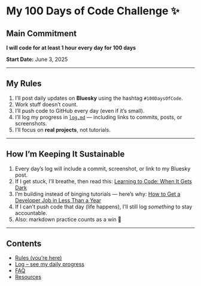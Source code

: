 # My 100 Days of Code Challenge ✨

## Main Commitment  
**I will code for at least 1 hour every day for 100 days**

**Start Date:** June 3, 2025

---

## My Rules  
1. I’ll post daily updates on **Bluesky** using the hashtag `#100DaysOfCode`.  
2. Work stuff doesn’t count. 
3. I’ll push code to GitHub every day (even if it’s small).  
4. I’ll log my progress in [`log.md`](log.md) — including links to commits, posts, or screenshots.  
5. I’ll focus on **real projects**, not tutorials.

---

## How I’m Keeping It Sustainable  
1. Every day’s log will include a commit, screenshot, or link to my Bluesky post.  
2. If I get stuck, I’ll breathe, then read this: [Learning to Code: When It Gets Dark](https://www.freecodecamp.org/news/learning-to-code-when-it-gets-dark-e485edfb58fd/)  
3. I’m building instead of binging tutorials — here’s why: [How to Get a Developer Job in Less Than a Year](https://www.freecodecamp.org/news/how-to-get-a-developer-job-in-less-than-a-year-c27bbfe71645/)  
4. If I can't push code that day (life happens), I’ll still log *something* to stay accountable.  
5. Also: markdown practice counts as a win 💅

---

## Contents  
* [Rules (you’re here)](rules.md)  
* [Log – see my daily progress](log.md)  
* [FAQ](FAQ.md)  
* [Resources](resources.md)
